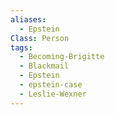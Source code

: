 ```yaml
---
aliases:
  - Epstein
Class: Person
tags:
  - Becoming-Brigitte
  - Blackmail
  - Epstein
  - epstein-case
  - Leslie-Wexner
---
```

